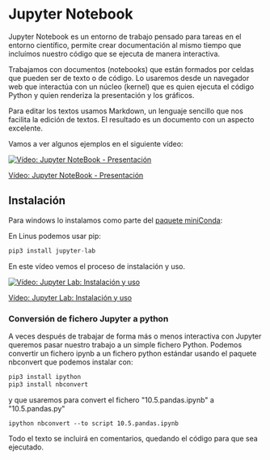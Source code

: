 # Jupyter Notebook

Jupyter Notebook es un entorno de trabajo pensado para tareas en el entorno científico, permite crear documentación al mismo tiempo que incluímos nuestro código que se ejecuta de manera interactiva.

Trabajamos con documentos (notebooks) que están formados por celdas que pueden ser de texto o de código. Lo usaremos desde un navegador web que interactúa con un núcleo (kernel) que es quien ejecuta el código Python y quien renderiza la presentación y los gráficos.

Para editar los textos usamos Markdown,  un lenguaje sencillo que nos facilita la edición de textos. El resultado es un documento con un aspecto excelente.

Vamos a ver algunos ejemplos en el siguiente vídeo:

[![Vídeo: Jupyter NoteBook - Presentación](https://img.youtube.com/vi/i9YTHQoVMbI/0.jpg)](https://drive.google.com/file/d/1aPMWWwv4NVQ9woU_TG9xMqlCgt9LuEES/view?usp=sharing)


[Vídeo: Jupyter NoteBook - Presentación](https://drive.google.com/file/d/1aPMWWwv4NVQ9woU_TG9xMqlCgt9LuEES/view?usp=sharing)


## Instalación

Para windows lo instalamos como parte del [paquete miniConda](https://docs.conda.io/en/latest/miniconda.html):

En Linus podemos usar pip:

```python
pip3 install jupyter-lab
```

En este vídeo vemos el proceso de instalación y uso.

[![Vídeo: Jupyter Lab: Instalación y uso](https://img.youtube.com/vi/sATI5vQvBSQ/0.jpg)](https://drive.google.com/file/d/1bjQ4LxMK-KCER1RteqaN0KV6ED4YeGnU/view?usp=sharing)


[Vídeo: Jupyter Lab: Instalación y uso](https://drive.google.com/file/d/1bjQ4LxMK-KCER1RteqaN0KV6ED4YeGnU/view?usp=sharing)

### Conversión de fichero Jupyter a python

A veces después de trabajar de forma más o menos interactiva con Jupyter queremos pasar nuestro trabajo a un simple fichero Python. Podemos convertir un fichero ipynb a un fichero python estándar usando el paquete nbconvert que podemos instalar con:

```python
pip3 install ipython 
pip3 install nbconvert
```

y que usaremos para convert el fichero "10.5.pandas.ipynb" a "10.5.pandas.py"

```shell
ipython nbconvert --to script 10.5.pandas.ipynb
```

Todo el texto se incluirá en comentarios, quedando el código para que sea ejecutado.
